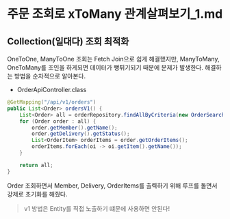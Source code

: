 # 주문 조회로 xToMany 관계살펴보기_1.md

## Collection(일대다) 조회 최적화

OneToOne, ManyToOne 조회는 Fetch Join으로 쉽게 해결했지만,
ManyToMany, OneToMany를 조인을 하게되면 데이터가 뻥튀기되기 때문에 문제가 발생한다. 해결하는 방법을 순차적으로 알아본다.


- OrderApiController.class
```java
@GetMapping("/api/v1/orders")
public List<Order> ordersV1() {
    List<Order> all = orderRepository.findAllByCriteria(new OrderSearch());
    for (Order order : all) {
        order.getMember().getName();
        order.getDelivery().getStatus();
        List<OrderItem> orderItems = order.getOrderItems();
        orderItems.forEach(oi -> oi.getItem().getName());
    }

    return all;
}
```

Order 조회하면서 Member, Delivery, OrderItems를 출력하기 위해 루프를 돌면서 강제로 초기화를 해줬다.

> v1 방법은 Entity를 직접 노출하기 떄문에 사용하면 안된다!

